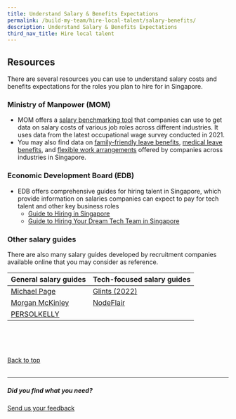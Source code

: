```yaml
---
title: Understand Salary & Benefits Expectations
permalink: /build-my-team/hire-local-talent/salary-benefits/
description: Understand Salary & Benefits Expectations
third_nav_title: Hire local talent
---
```

## Resources

There are several resources you can use to understand salary costs and benefits expectations for the roles you plan to hire for in Singapore.

### Ministry of Manpower (MOM)
* MOM offers a [salary benchmarking tool](https://stats.mom.gov.sg/bt/Pages/salary-comparison-general-for-employer.aspx) that companies can use to get data on salary costs of various job roles across different industries. It uses data from the latest occupational wage survey conducted in 2021.
* You may also find data on [family-friendly leave benefits](https://stats.mom.gov.sg/bt/Pages/family-friendly-leave-benefits-general.aspx), [medical leave benefits](https://stats.mom.gov.sg/bt/Pages/medical-leave-general.aspx), and [flexible work arrangements](https://stats.mom.gov.sg/bt/Pages/flexible-work-arrangement-general.aspx) offered by companies across industries in Singapore.

### Economic Development Board (EDB)
* EDB offers comprehensive guides for hiring talent in Singapore, which provide information on salaries companies can expect to pay for tech talent and other key business roles
	* [Guide to Hiring in Singapore](https://www.edb.gov.sg/en/setting-up-in-singapore/business-guides/guide-to-hiring-in-singapore.html)
	* [Guide to Hiring Your Dream Tech Team in Singapore](https://www.edb.gov.sg/en/setting-up-in-singapore/business-guides/guide-to-hiring-your-dream-tech-team-in-singapore.html)

### Other salary guides
There are also many salary guides developed by recruitment companies available online that you may consider as reference. 


| General salary guides | Tech-focused salary guides |
| -------- | -------- |
| [Michael Page](https://www.michaelpage.com.sg/salary-guide)     | [Glints (2022)](https://employers.glints.sg/ebooks/singapore-salary-guide-2022/)     |
| [Morgan McKinley](https://www.morganmckinley.com/sg/salary-guide)     | [NodeFlair ](https://nodeflair.com/salaries/report-2023?utm_medium=button&amp;utm_campaign=hero_banner&amp;utm_source=nodeflair_salaries)    |
| [PERSOLKELLY](https://www.persolkelly.com.sg/page/resources/salary-guides/)     |

<br>
<br>
<br>

[Back to top](#Resources)<br><br>

<hr>

##### Did you find what you need?
[Send us your feedback](https://form.gov.sg/642693623cb98f001239be0d)